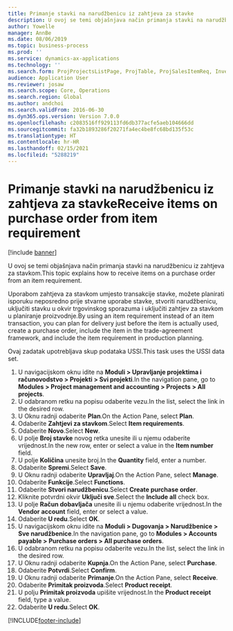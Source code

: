 ```yaml
---
title: Primanje stavki na narudžbenicu iz zahtjeva za stavke
description: U ovoj se temi objašnjava način primanja stavki na narudžbenicu iz zahtjeva za stavkom.
author: Yowelle
manager: AnnBe
ms.date: 08/06/2019
ms.topic: business-process
ms.prod: ''
ms.service: dynamics-ax-applications
ms.technology: ''
ms.search.form: ProjProjectsListPage, ProjTable, ProjSalesItemReq, InventItemIdLookupSimple, PurchCreateFromSalesOrder, VendAccountItemLookup, PurchTable, PurchEditLines
audience: Application User
ms.reviewer: josaw
ms.search.scope: Core, Operations
ms.search.region: Global
ms.author: andchoi
ms.search.validFrom: 2016-06-30
ms.dyn365.ops.version: Version 7.0.0
ms.openlocfilehash: c2083516ff929113fd6db377acfe5aeb104666dd
ms.sourcegitcommit: fa32b1893286f20271fa4ec4be8fc68bd135f53c
ms.translationtype: HT
ms.contentlocale: hr-HR
ms.lasthandoff: 02/15/2021
ms.locfileid: "5288219"
---
```

# <a name="receive-items-on-purchase-order-from-item-requirement"></a><span data-ttu-id="54606-103">Primanje stavki na narudžbenicu iz zahtjeva za stavke</span><span class="sxs-lookup"><span data-stu-id="54606-103">Receive items on purchase order from item requirement</span></span>

[!include [banner](../../includes/banner.md)]

<span data-ttu-id="54606-104">U ovoj se temi objašnjava način primanja stavki na narudžbenicu iz zahtjeva za stavkom.</span><span class="sxs-lookup"><span data-stu-id="54606-104">This topic explains how to receive items on a purchase order from an item requirement.</span></span>

<span data-ttu-id="54606-105">Uporabom zahtjeva za stavkom umjesto transakcije stavke, možete planirati isporuku neposredno prije stvarne uporabe stavke, stvoriti narudžbenicu, uključiti stavku u okvir trgovinskog sporazuma i uključiti zahtjev za stavkom u planiranje proizvodnje.</span><span class="sxs-lookup"><span data-stu-id="54606-105">By using an item requirement instead of an item transaction, you can plan for delivery just before the item is actually used, create a purchase order, include the item in the trade-agreement framework, and include the item requirement in production planning.</span></span> 

<span data-ttu-id="54606-106">Ovaj zadatak upotrebljava skup podataka USSI.</span><span class="sxs-lookup"><span data-stu-id="54606-106">This task uses the USSI data set.</span></span>

1. <span data-ttu-id="54606-107">U navigacijskom oknu idite na **Moduli > Upravljanje projektima i računovodstvo > Projekti > Svi projekti**.</span><span class="sxs-lookup"><span data-stu-id="54606-107">In the navigation pane, go to **Modules > Project management and accounting > Projects > All projects**.</span></span>
2. <span data-ttu-id="54606-108">U odabranom retku na popisu odaberite vezu.</span><span class="sxs-lookup"><span data-stu-id="54606-108">In the list, select the link in the desired row.</span></span>
3. <span data-ttu-id="54606-109">U Oknu radnji odaberite **Plan**.</span><span class="sxs-lookup"><span data-stu-id="54606-109">On the Action Pane, select **Plan**.</span></span>
4. <span data-ttu-id="54606-110">Odaberite **Zahtjevi za stavkom**.</span><span class="sxs-lookup"><span data-stu-id="54606-110">Select **Item requirements**.</span></span>
5. <span data-ttu-id="54606-111">Odaberite **Novo**.</span><span class="sxs-lookup"><span data-stu-id="54606-111">Select **New**.</span></span>
6. <span data-ttu-id="54606-112">U polje **Broj stavke** novog retka unesite ili u njemu odaberite vrijednost.</span><span class="sxs-lookup"><span data-stu-id="54606-112">In the new row, enter or select a value in the **Item number** field.</span></span>
7. <span data-ttu-id="54606-113">U polje **Količina** unesite broj.</span><span class="sxs-lookup"><span data-stu-id="54606-113">In the **Quantity** field, enter a number.</span></span>
8. <span data-ttu-id="54606-114">Odaberite **Spremi**.</span><span class="sxs-lookup"><span data-stu-id="54606-114">Select **Save**.</span></span>
9. <span data-ttu-id="54606-115">U Oknu radnji odaberite **Upravljaj**.</span><span class="sxs-lookup"><span data-stu-id="54606-115">On the Action Pane, select **Manage**.</span></span>
10. <span data-ttu-id="54606-116">Odaberite **Funkcije**.</span><span class="sxs-lookup"><span data-stu-id="54606-116">Select **Functions**.</span></span>
11. <span data-ttu-id="54606-117">Odaberite **Stvori narudžbenicu**.</span><span class="sxs-lookup"><span data-stu-id="54606-117">Select **Create purchase order**.</span></span>
12. <span data-ttu-id="54606-118">Kliknite potvrdni okvir **Uključi sve**.</span><span class="sxs-lookup"><span data-stu-id="54606-118">Select the **Include all** check box.</span></span>
13. <span data-ttu-id="54606-119">U polje **Račun dobavljača** unesite ili u njemu odaberite vrijednost.</span><span class="sxs-lookup"><span data-stu-id="54606-119">In the **Vendor account** field, enter or select a value.</span></span>
14. <span data-ttu-id="54606-120">Odaberite **U redu**.</span><span class="sxs-lookup"><span data-stu-id="54606-120">Select **OK**.</span></span>
15. <span data-ttu-id="54606-121">U navigacijskom oknu idite na **Moduli > Dugovanja > Narudžbenice > Sve narudžbenice**.</span><span class="sxs-lookup"><span data-stu-id="54606-121">In the navigation pane, go to **Modules > Accounts payable > Purchase orders > All purchase orders**.</span></span>
16. <span data-ttu-id="54606-122">U odabranom retku na popisu odaberite vezu.</span><span class="sxs-lookup"><span data-stu-id="54606-122">In the list, select the link in the desired row.</span></span>
17. <span data-ttu-id="54606-123">U Oknu radnji odaberite **Kupnja**.</span><span class="sxs-lookup"><span data-stu-id="54606-123">On the Action Pane, select **Purchase**.</span></span>
18. <span data-ttu-id="54606-124">Odaberite **Potvrdi**.</span><span class="sxs-lookup"><span data-stu-id="54606-124">Select **Confirm**.</span></span>
19. <span data-ttu-id="54606-125">U Oknu radnji odaberite **Primanje**.</span><span class="sxs-lookup"><span data-stu-id="54606-125">On the Action Pane, select **Receive**.</span></span>
20. <span data-ttu-id="54606-126">Odaberite **Primitak proizvoda**.</span><span class="sxs-lookup"><span data-stu-id="54606-126">Select **Product receipt**.</span></span>
21. <span data-ttu-id="54606-127">U polju **Primitak proizvoda** upišite vrijednost.</span><span class="sxs-lookup"><span data-stu-id="54606-127">In the **Product receipt** field, type a value.</span></span>
22. <span data-ttu-id="54606-128">Odaberite **U redu**.</span><span class="sxs-lookup"><span data-stu-id="54606-128">Select **OK**.</span></span>



[!INCLUDE[footer-include](../../includes/footer-banner.md)]